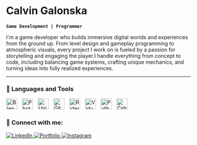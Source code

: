 # Calvin Galonska

**`Game Development | Programmer`**

I'm a game developer who builds immersive digital worlds and experiences from the ground up. From level design and gameplay programming to atmospheric visuals, every project I work on is fueled by a passion for storytelling and engaging the player.I handle everything from concept to code, including balancing game systems, crafting unique mechanics, and turning ideas into fully realized experiences.

---

### 🧰 Languages and Tools

<img align="left" alt="Blender" width="30px" style="padding-right:10px;" src="https://cdn.jsdelivr.net/gh/devicons/devicon@latest/icons/blender/blender-original.svg" />
<img align="left" alt="Photoshop" width="30px" style="padding-right:10px;" src="https://cdn.jsdelivr.net/gh/devicons/devicon@latest/icons/photoshop/photoshop-original.svg" />
<img align="left" alt="Unity" width="30px" style="padding-right:10px;" src="https://cdn.jsdelivr.net/gh/devicons/devicon@latest/icons/unity/unity-original.svg" />
<img align="left" alt="Git" width="30px" style="padding-right:10px;" src="https://cdn.jsdelivr.net/gh/devicons/devicon/icons/git/git-original.svg" />
<img align="left" alt="Rider" width="30px" style="padding-right:10px;" src="https://cdn.jsdelivr.net/gh/devicons/devicon@latest/icons/rider/rider-original.svg" />
<img align="left" alt="VidualStudio" width="30px" style="padding-right:10px;" src="https://cdn.jsdelivr.net/gh/devicons/devicon@latest/icons/visualstudio/visualstudio-original.svg" />
<img align="left" alt="Python" width="30px" style="padding-right:10px;" src="https://cdn.jsdelivr.net/gh/devicons/devicon/icons/python/python-plain.svg" />
<img align="left" alt="Csharp" width="30px" style="padding-right:10px;" src="https://cdn.jsdelivr.net/gh/devicons/devicon@latest/icons/csharp/csharp-original.svg" />
<br />

#

### 📝 Connect with me:

<p align="left">
  <a href="https://www.linkedin.com/in/calvin-galonska/">
    <img alt="LinkedIn" src="https://img.shields.io/badge/%20LinkedIn%20-CD14BC" /> 
  <a href="https://calvingalonska.myportfolio.com">
    <img alt="Portfolio" src="https://img.shields.io/badge/%20Portfolio%20-CD14BC" /> 
  <a href="https://www.instagram.com/calvin_galonska/">
    <img alt="Instagram" src="https://img.shields.io/badge/%20Instagram%20-CD14BC" /> 
    
  
</p>